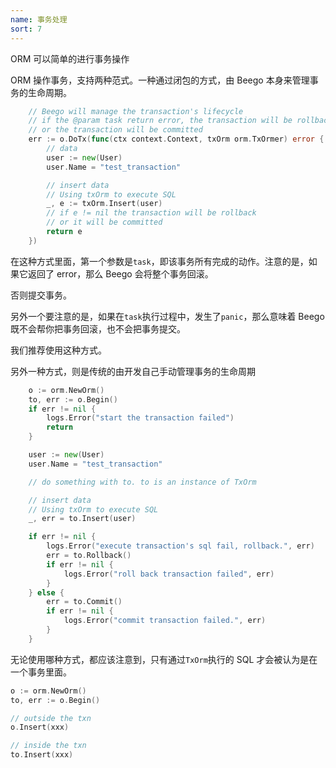 ```yaml
---
name: 事务处理
sort: 7
---
```


ORM 可以简单的进行事务操作

ORM 操作事务，支持两种范式。一种通过闭包的方式，由 Beego 本身来管理事务的生命周期。
```go
	// Beego will manage the transaction's lifecycle
	// if the @param task return error, the transaction will be rollback
	// or the transaction will be committed
	err := o.DoTx(func(ctx context.Context, txOrm orm.TxOrmer) error {
		// data
		user := new(User)
		user.Name = "test_transaction"

		// insert data
		// Using txOrm to execute SQL
		_, e := txOrm.Insert(user)
		// if e != nil the transaction will be rollback
		// or it will be committed
		return e
	})
```

在这种方式里面，第一个参数是`task`，即该事务所有完成的动作。注意的是，如果它返回了 error，那么 Beego 会将整个事务回滚。

否则提交事务。

另外一个要注意的是，如果在`task`执行过程中，发生了`panic`，那么意味着 Beego 既不会帮你把事务回滚，也不会把事务提交。

我们推荐使用这种方式。

另外一种方式，则是传统的由开发自己手动管理事务的生命周期

```go
	o := orm.NewOrm()
	to, err := o.Begin()
	if err != nil {
		logs.Error("start the transaction failed")
		return
	}

	user := new(User)
	user.Name = "test_transaction"

	// do something with to. to is an instance of TxOrm

	// insert data
	// Using txOrm to execute SQL
	_, err = to.Insert(user)

	if err != nil {
		logs.Error("execute transaction's sql fail, rollback.", err)
		err = to.Rollback()
		if err != nil {
			logs.Error("roll back transaction failed", err)
		}
	} else {
		err = to.Commit()
		if err != nil {
			logs.Error("commit transaction failed.", err)
		}
	}
```

无论使用哪种方式，都应该注意到，只有通过`TxOrm`执行的 SQL 才会被认为是在一个事务里面。

```go
o := orm.NewOrm()
to, err := o.Begin()

// outside the txn
o.Insert(xxx)

// inside the txn
to.Insert(xxx)
```
